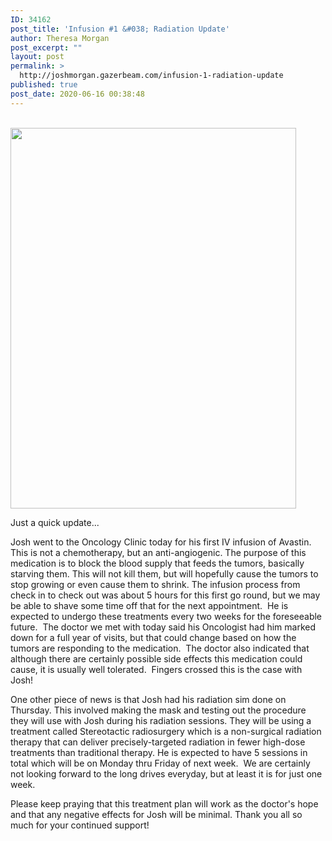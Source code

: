 ```yaml
---
ID: 34162
post_title: 'Infusion #1 &#038; Radiation Update'
author: Theresa Morgan
post_excerpt: ""
layout: post
permalink: >
  http://joshmorgan.gazerbeam.com/infusion-1-radiation-update
published: true
post_date: 2020-06-16 00:38:48
---
```

<!-- wp:tadv/classic-paragraph -->
<p><br /><img class="aligncenter size-full wp-image-34163" src="http://joshmorgan.gazerbeam.com/wp-content/uploads/2020/06/IMG_1496.jpg" alt="" width="457" height="609" /></p>
<p>Just a quick update...</p>
<p>Josh went to the Oncology Clinic today for his first IV infusion of Avastin.  This is not a chemotherapy, but an anti-angiogenic. The purpose of this medication is to block the blood supply that feeds the tumors, basically starving them. This will not kill them, but will hopefully cause the tumors to stop growing or even cause them to shrink. The infusion process from check in to check out was about 5 hours for this first go round, but we may be able to shave some time off that for the next appointment.  He is expected to undergo these treatments every two weeks for the foreseeable future.  The doctor we met with today said his Oncologist had him marked down for a full year of visits, but that could change based on how the tumors are responding to the medication.  The doctor also indicated that although there are certainly possible side effects this medication could cause, it is usually well tolerated.  Fingers crossed this is the case with Josh!</p>
<p>One other piece of news is that Josh had his radiation sim done on Thursday. This involved making the mask and testing out the procedure they will use with Josh during his radiation sessions. They will be using a treatment called Stereotactic radiosurgery which is a non-surgical radiation therapy that can deliver precisely-targeted radiation in fewer high-dose treatments than traditional therapy. He is expected to have 5 sessions in total which will be on Monday thru Friday of next week.  We are certainly not looking forward to the long drives everyday, but at least it is for just one week.</p>
<p>Please keep praying that this treatment plan will work as the doctor's hope and that any negative effects for Josh will be minimal. Thank you all so much for your continued support!</p>
<p> </p>
<!-- /wp:tadv/classic-paragraph -->